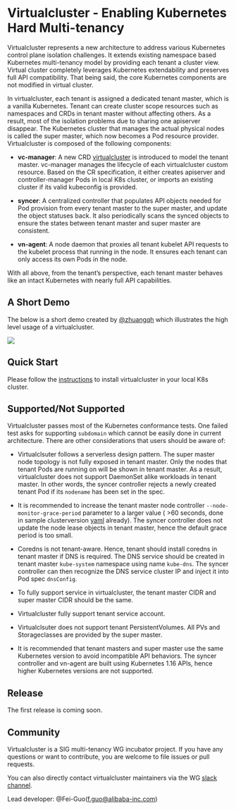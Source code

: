 # Virtualcluster - Enabling Kubernetes Hard Multi-tenancy

Virtualcluster represents a new architecture to address various Kubernetes control plane isolation challenges.
It extends existing namespace based Kubernetes multi-tenancy model by providing each tenant a cluster view.
Virtual cluster completely leverages Kubernetes extendability and preserves full API compatibility.
That being said, the core Kubernetes components are not modified in virtual cluster.

In virtualcluster, each tenant is assigned a dedicated tenant master, which is a vanilla Kubernetes.
Tenant can create cluster scope resources such as namespaces and CRDs in tenant master without affecting others.
As a result, most of the isolation problems due to sharing one apiserver disappear.
The Kubernetes cluster that manages the actual physical nodes is called the super master, which now
becomes a Pod resource provider. Virtualcluster is composed of the following components:

- **vc-manager**: A new CRD [virtualcluster](pkg/apis/tenancy/v1alpha1/virtualcluster_types.go) is introduced
to model the tenant master. vc-manager manages the lifecycle of each virtualcluster custom resource.
Based on the CR specification, it either creates apiserver and controller-manager Pods in local K8s cluster,
or imports an existing cluster if its valid kubeconfig is provided.

- **syncer**: A centralized controller that populates API objects needed for Pod provision from every tenant master
to the super master, and update the object statuses back. It also periodically scans the synced objects to ensure
the states between tenant master and super master are consistent.

- **vn-agent**: A node daemon that proxies all tenant kubelet API requests to the kubelet process that running
in the node. It ensures each tenant can only access its own Pods in the node.

With all above, from the tenant’s perspective, each tenant master behaves like an intact Kubernetes with nearly
full API capabilities.

## A Short Demo

The below is a short demo created by [@zhuangqh](https://github.com/zhuangqh) which illustrates the high level
usage of a virtualcluster.

[![](http://img.youtube.com/vi/QvpNehTNRyk/0.jpg)](http://www.youtube.com/watch?v=QvpNehTNRyk "vc-demo")

## Quick Start

Please follow the [instructions](./doc/demo.md) to install virtualcluster in your local K8s cluster.

## Supported/Not Supported

Virtualcluster passes most of the Kubernetes conformance tests. One failed test asks for supporting
`subdomain` which cannot be easily done in current architecture. There are other considerations
that users should be aware of: 

- Virtualclsuter follows a serverless design pattern. The super master node topology is not fully exposed in
tenant master. Only the nodes that tenant Pods are running on will be shown in tenant master. As a result,
virtualcluster does not support DaemonSet alike workloads in tenant master. In other words, the syncer controller
rejects a newly created tenant Pod if its `nodename` has been set in the spec.

- It is recommended to increase the tenant master node controller `--node-monitor-grace-period` parameter to a larger value 
( >60 seconds, done in sample clusterversion [yaml](config/sampleswithspec/clusterversion_v1_nodeport.yaml) already). 
The syncer controller does not update the node lease objects in tenant master, 
hence the default grace period is too small.

- Coredns is not tenant-aware. Hence, tenant should install coredns in tenant master if DNS is required. 
The DNS service should be created in tenant master `kube-system` namespace using name `kube-dns`. The syncer controller can then
recognize the DNS service cluster IP and inject it into Pod spec `dnsConfig`.

- To fully support service in virtualcluster, the tenant master CIDR and super master CIDR should be the same.

- Virtualcluster fully support tenant service account.

- Virtualclsuter does not support tenant PersistentVolumes. All PVs and Storageclasses are provided by the super master. 

- It is recommended that tenant masters and super master use the same Kubernetes version to avoid
incompatible API behaviors. The syncer controller and vn-agent are built using Kubernetes 1.16 APIs, hence
higher Kubernetes versions are not supported.


## Release

The first release is coming soon.

## Community
Virtualcluster is a SIG multi-tenancy WG incubator project. 
If you have any questions or want to contribute, you are welcome to file issues or pull requests.

You can also directly contact virtualcluster maintainers via the WG [slack channel](https://kubernetes.slack.com/messages/wg-multitenancy).

Lead developer: @Fei-Guo(f.guo@alibaba-inc.com)

